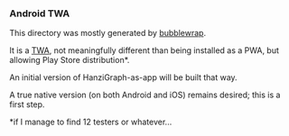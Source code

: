 ### Android TWA

This directory was mostly generated by [bubblewrap](https://github.com/GoogleChromeLabs/bubblewrap).

It is a [TWA](https://developer.chrome.com/docs/android/trusted-web-activity/quick-start), not
meaningfully different than being installed as a PWA, but allowing Play Store distribution*.

An initial version of HanziGraph-as-app will be built that way.

A true native version (on both Android and iOS) remains desired; this is a first step.

*if I manage to find 12 testers or whatever...